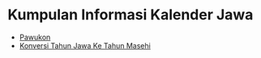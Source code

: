 # Kumpulan Informasi Kalender Jawa

- [Pawukon](PAWUKON.md)
- [Konversi Tahun Jawa Ke Tahun Masehi](KONVERSI.md)
